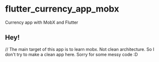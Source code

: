 # flutter_currency_app_mobx

Currency app with MobX and Flutter

## Hey!

// The main target of this app is to learn mobx. Not clean architecture. So I don't try to make a clean app here. Sorry for some messy code :D
